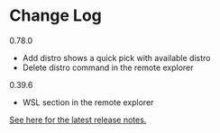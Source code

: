 # Change Log

0.78.0
 * Add distro shows a quick pick with available distro
 * Delete distro command in the remote explorer

0.39.6
- WSL section in the remote explorer

[See here for the latest release notes.](https://github.com/microsoft/vscode-docs/blob/main/remote-release-notes)

